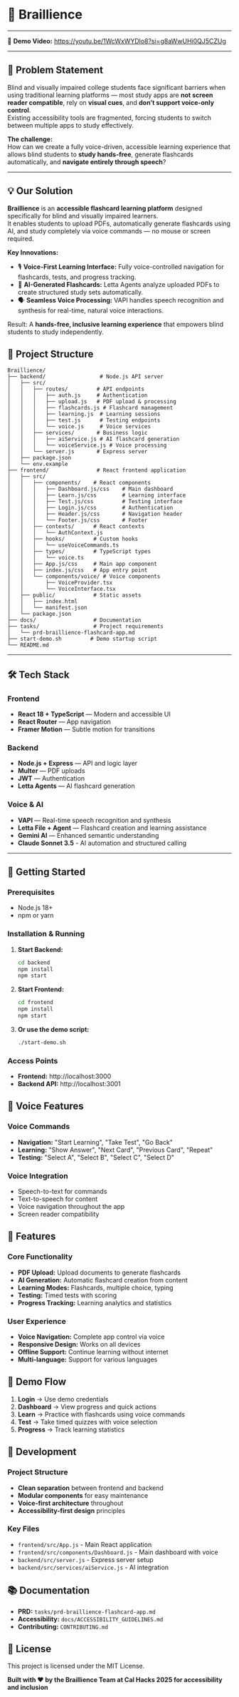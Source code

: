# 🧠 Braillience  
---

🎥 **Demo Video:** https://youtu.be/1WcWxWYDlo8?si=g8aWwUHi0QJ5CZUg

---
## 🎯 Problem Statement

Blind and visually impaired college students face significant barriers when using traditional learning platforms — most study apps are **not screen reader compatible**, rely on **visual cues**, and **don’t support voice-only control**.  
Existing accessibility tools are fragmented, forcing students to switch between multiple apps to study effectively.  

**The challenge:**  
How can we create a fully voice-driven, accessible learning experience that allows blind students to **study hands-free**, generate flashcards automatically, and **navigate entirely through speech**?


---

## 💡 Our Solution

**Braillience** is an **accessible flashcard learning platform** designed specifically for blind and visually impaired learners.  
It enables students to upload PDFs, automatically generate flashcards using AI, and study completely via voice commands — no mouse or screen required.

**Key Innovations:**

- 🎙️ **Voice-First Learning Interface:** Fully voice-controlled navigation for flashcards, tests, and progress tracking.  
- 🧠 **AI-Generated Flashcards:** Letta Agents analyze uploaded PDFs to create structured study sets automatically.  
- 🗣️ **Seamless Voice Processing:** VAPI handles speech recognition and synthesis for real-time, natural voice interactions.  

Result: A **hands-free, inclusive learning experience** that empowers blind students to study independently.

## 🎯 Project Structure

```
Braillience/
├── backend/                 # Node.js API server
│   ├── src/
│   │   ├── routes/         # API endpoints
│   │   │   ├── auth.js     # Authentication
│   │   │   ├── upload.js   # PDF upload & processing
│   │   │   ├── flashcards.js # Flashcard management
│   │   │   ├── learning.js  # Learning sessions
│   │   │   ├── test.js      # Testing endpoints
│   │   │   └── voice.js     # Voice services
│   │   ├── services/       # Business logic
│   │   │   ├── aiService.js # AI flashcard generation
│   │   │   └── voiceService.js # Voice processing
│   │   └── server.js       # Express server
│   ├── package.json
│   └── env.example
├── frontend/               # React frontend application
│   ├── src/
│   │   ├── components/    # React components
│   │   │   ├── Dashboard.js/css    # Main dashboard
│   │   │   ├── Learn.js/css        # Learning interface
│   │   │   ├── Test.js/css         # Testing interface
│   │   │   ├── Login.js/css        # Authentication
│   │   │   ├── Header.js/css       # Navigation header
│   │   │   └── Footer.js/css       # Footer
│   │   ├── contexts/      # React contexts
│   │   │   └── AuthContext.js
│   │   ├── hooks/         # Custom hooks
│   │   │   └── useVoiceCommands.ts
│   │   ├── types/         # TypeScript types
│   │   │   └── voice.ts
│   │   ├── App.js/css     # Main app component
│   │   ├── index.js/css   # App entry point
│   │   └── components/voice/ # Voice components
│   │       ├── VoiceProvider.tsx
│   │       └── VoiceInterface.tsx
│   ├── public/            # Static assets
│   │   ├── index.html
│   │   └── manifest.json
│   └── package.json
├── docs/                  # Documentation
├── tasks/                 # Project requirements
│   └── prd-braillience-flashcard-app.md
├── start-demo.sh         # Demo startup script
└── README.md
```

---

## 🛠️ Tech Stack

### Frontend
- **React 18 + TypeScript** — Modern and accessible UI  
- **React Router** — App navigation  
- **Framer Motion** — Subtle motion for transitions  

### Backend
- **Node.js + Express** — API and logic layer  
- **Multer** — PDF uploads  
- **JWT** — Authentication  
- **Letta Agents** — AI flashcard generation  

### Voice & AI
- **VAPI** — Real-time speech recognition and synthesis  
- **Letta File + Agent** — Flashcard creation and learning assistance  
- **Gemini AI** — Enhanced semantic understanding  
- **Claude Sonnet 3.5** - AI automation and structured calling

---

## 🚀 Getting Started

### Prerequisites
- Node.js 18+
- npm or yarn

### Installation & Running

1. **Start Backend:**
   ```bash
   cd backend
   npm install
   npm start
   ```

2. **Start Frontend:**
   ```bash
   cd frontend
   npm install
   npm start
   ```

3. **Or use the demo script:**
   ```bash
   ./start-demo.sh
   ```

### Access Points
- **Frontend:** http://localhost:3000
- **Backend API:** http://localhost:3001

## 🎤 Voice Features

### Voice Commands
- **Navigation:** "Start Learning", "Take Test", "Go Back"
- **Learning:** "Show Answer", "Next Card", "Previous Card", "Repeat"
- **Testing:** "Select A", "Select B", "Select C", "Select D"

### Voice Integration
- Speech-to-text for commands
- Text-to-speech for content
- Voice navigation throughout the app
- Screen reader compatibility

## 📱 Features

### Core Functionality
- **PDF Upload:** Upload documents to generate flashcards
- **AI Generation:** Automatic flashcard creation from content
- **Learning Modes:** Flashcards, multiple choice, typing
- **Testing:** Timed tests with scoring
- **Progress Tracking:** Learning analytics and statistics

### User Experience
- **Voice Navigation:** Complete app control via voice
- **Responsive Design:** Works on all devices
- **Offline Support:** Continue learning without internet
- **Multi-language:** Support for various languages

## 🎯 Demo Flow

1. **Login** → Use demo credentials
2. **Dashboard** → View progress and quick actions
3. **Learn** → Practice with flashcards using voice commands
4. **Test** → Take timed quizzes with voice selection
5. **Progress** → Track learning statistics

## 🔧 Development

### Project Structure
- **Clean separation** between frontend and backend
- **Modular components** for easy maintenance
- **Voice-first architecture** throughout
- **Accessibility-first design** principles

### Key Files
- `frontend/src/App.js` - Main React application
- `frontend/src/components/Dashboard.js` - Main dashboard with voice
- `backend/src/server.js` - Express server setup
- `backend/src/services/aiService.js` - AI integration

## 📚 Documentation

- **PRD:** `tasks/prd-braillience-flashcard-app.md`
- **Accessibility:** `docs/ACCESSIBILITY_GUIDELINES.md`
- **Contributing:** `CONTRIBUTING.md`

## 📝 License
This project is licensed under the MIT License.

**Built with ❤️ by the Braillience Team at Cal Hacks 2025 for accessibility and inclusion**
